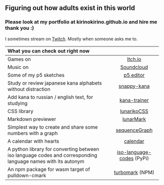 ## Figuring out how adults exist in this world
### Please look at my portfolio at kirinokirino.github.io and hire me thank you :)

I sometimes stream on [Twitch](https://twitch.tv/kirinokirino). Mostly when someone asks me to.

|What you can check out right now||
| :--- | :---: |
|Games on|[Itch.io](https://kirinokirino.itch.io)|
|Music on|[Soundcloud](https://soundcloud.com/kirinokirino)|
|Some of my p5 sketches|[p5 editor](https://editor.p5js.org/kirinokirino/sketches)|
|Study or review japanese kana alphabets without distraction|[snappy-kana](https://kirinokirino.github.io/snappy-kana/)|
|Add kana to russian / english text, for studying|[kana-trainer](https://kirinokirino.github.io/kana-trainer/)|
|CSS library|[lunarikoCSS](https://kirinokirino.github.io/lunarikoCSS/)|
|Markdown previewer|[lunarMark](https://kirinokirino.github.io/lunarMark/)|
|Simplest way to create and share some numbers with a graph|[sequenceGraph](https://kirinokirino.github.io/sequenceGraph/)|
|A calendar with hearts|[calendar](https://kirinokirino.github.io/calendar/)|
|A python library for converting between iso language codes and corresponding language names with its autonym|[iso-language-codes](https://pypi.org/project/iso-language-codes/) (PyPi)|
|An npm package for wasm target of pulldown-cmark|[turbomark](https://www.npmjs.com/package/turbomark) (NPM)|
